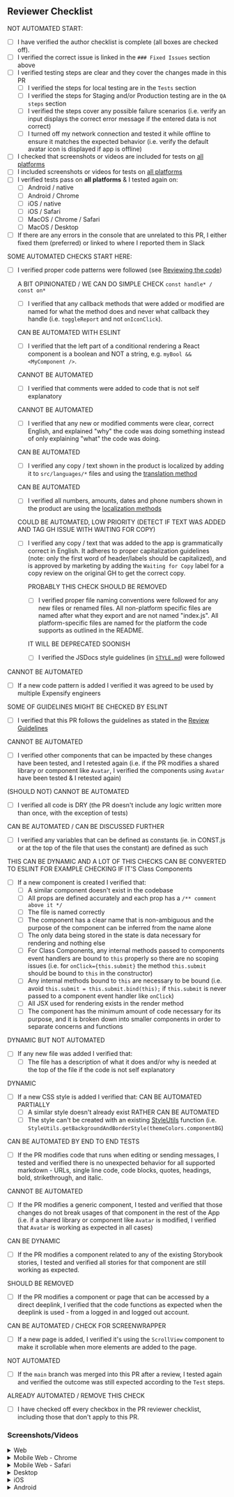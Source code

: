 ## Reviewer Checklist

NOT AUTOMATED START:
- [ ] I have verified the author checklist is complete (all boxes are checked off).
- [ ] I verified the correct issue is linked in the `### Fixed Issues` section above
- [ ] I verified testing steps are clear and they cover the changes made in this PR
  - [ ] I verified the steps for local testing are in the `Tests` section
  - [ ] I verified the steps for Staging and/or Production testing are in the `QA steps` section
  - [ ] I verified the steps cover any possible failure scenarios (i.e. verify an input displays the correct error message if the entered data is not correct)
  - [ ] I turned off my network connection and tested it while offline to ensure it matches the expected behavior (i.e. verify the default avatar icon is displayed if app is offline)
- [ ] I checked that screenshots or videos are included for tests on [all platforms](https://github.com/Expensify/App/blob/main/contributingGuides/CONTRIBUTING.md#make-sure-you-can-test-on-all-platforms)
- [ ] I included screenshots or videos for tests on [all platforms](https://github.com/Expensify/App/blob/main/contributingGuides/CONTRIBUTING.md#make-sure-you-can-test-on-all-platforms)
- [ ] I verified tests pass on **all platforms** & I tested again on:
  - [ ] Android / native
  - [ ] Android / Chrome
  - [ ] iOS / native
  - [ ] iOS / Safari
  - [ ] MacOS / Chrome / Safari
  - [ ] MacOS / Desktop
- [ ] If there are any errors in the console that are unrelated to this PR, I either fixed them (preferred) or linked to where I reported them in Slack

SOME AUTOMATED CHECKS START HERE:
- [ ] I verified proper code patterns were followed (see [Reviewing the code](https://github.com/Expensify/App/blob/main/contributingGuides/PR_REVIEW_GUIDELINES.md#reviewing-the-code))

  A BIT OPINIONATED / WE CAN DO SIMPLE CHECK `const handle* / const on*`
  - [ ] I verified that any callback methods that were added or modified are named for what the method does and never what callback they handle (i.e. `toggleReport` and not `onIconClick`).

  CAN BE AUTOMATED WITH ESLINT
  - [ ] I verified that the left part of a conditional rendering a React component is a boolean and NOT a string, e.g. `myBool && <MyComponent />`.

  CANNOT BE AUTOMATED
  - [ ] I verified that comments were added to code that is not self explanatory

  CANNOT BE AUTOMATED
  - [ ] I verified that any new or modified comments were clear, correct English, and explained "why" the code was doing something instead of only explaining "what" the code was doing.

  CAN BE AUTOMATED
  - [ ] I verified any copy / text shown in the product is localized by adding it to `src/languages/*` files and using the [translation method](https://github.com/Expensify/App/blob/4bd99402cebdf4d7394e0d1f260879ea238197eb/src/components/withLocalize.js#L60)

  CAN BE AUTOMATED
  - [ ] I verified all numbers, amounts, dates and phone numbers shown in the product are using the [localization methods](https://github.com/Expensify/App/blob/4bd99402cebdf4d7394e0d1f260879ea238197eb/src/components/withLocalize.js#L60-L68)

  COULD BE AUTOMATED, LOW PRIORITY (DETECT IF TEXT WAS ADDED AND TAG GH ISSUE WITH WAITING FOR COPY)
  - [ ] I verified any copy / text that was added to the app is grammatically correct in English. It adheres to proper capitalization guidelines (note: only the first word of header/labels should be capitalized), and is approved by marketing by adding the `Waiting for Copy` label for a copy review on the original GH to get the correct copy.


    PROBABLY THIS CHECK SHOULD BE REMOVED
    - [ ] I verified proper file naming conventions were followed for any new files or renamed files. All non-platform specific files are named after what they export and are not named "index.js". All platform-specific files are named for the platform the code supports as outlined in the README.

    IT WILL BE DEPRECATED SOONISH
    - [ ] I verified the JSDocs style guidelines (in [`STYLE.md`](https://github.com/Expensify/App/blob/main/contributingGuides/STYLE.md#jsdocs)) were followed


CANNOT BE AUTOMATED
- [ ] If a new code pattern is added I verified it was agreed to be used by multiple Expensify engineers

SOME OF GUIDELINES MIGHT BE CHECKED BY ESLINT
- [ ] I verified that this PR follows the guidelines as stated in the [Review Guidelines](https://github.com/Expensify/App/blob/main/contributingGuides/PR_REVIEW_GUIDELINES.md)

CANNOT BE AUTOMATED
- [ ] I verified other components that can be impacted by these changes have been tested, and I retested again (i.e. if the PR modifies a shared library or component like `Avatar`, I verified the components using `Avatar` have been tested & I retested again)

(SHOULD NOT) CANNOT BE AUTOMATED
- [ ] I verified all code is DRY (the PR doesn't include any logic written more than once, with the exception of tests)

CAN BE AUTOMATED / CAN BE DISCUSSED FURTHER
- [ ] I verified any variables that can be defined as constants (ie. in CONST.js or at the top of the file that uses the constant) are defined as such


THIS CAN BE DYNAMIC AND A LOT OF THIS CHECKS CAN BE CONVERTED TO ESLINT
FOR EXAMPLE CHECKING IF IT'S Class Components
- [ ] If a new component is created I verified that:
  - [ ] A similar component doesn't exist in the codebase
  - [ ] All props are defined accurately and each prop has a `/** comment above it */`
  - [ ] The file is named correctly
  - [ ] The component has a clear name that is non-ambiguous and the purpose of the component can be inferred from the name alone
  - [ ] The only data being stored in the state is data necessary for rendering and nothing else
  - [ ] For Class Components, any internal methods passed to components event handlers are bound to `this` properly so there are no scoping issues (i.e. for `onClick={this.submit}` the method `this.submit` should be bound to `this` in the constructor)
  - [ ] Any internal methods bound to `this` are necessary to be bound (i.e. avoid `this.submit = this.submit.bind(this);` if `this.submit` is never passed to a component event handler like `onClick`)
  - [ ] All JSX used for rendering exists in the render method
  - [ ] The component has the minimum amount of code necessary for its purpose, and it is broken down into smaller components in order to separate concerns and functions

DYNAMIC BUT NOT AUTOMATED
- [ ] If any new file was added I verified that:
  - [ ] The file has a description of what it does and/or why is needed at the top of the file if the code is not self explanatory

DYNAMIC
- [ ] If a new CSS style is added I verified that:
  CAN BE AUTOMATED PARTIALLY
  - [ ] A similar style doesn't already exist
    RATHER CAN BE AUTOMATED
  - [ ] The style can't be created with an existing [StyleUtils](https://github.com/Expensify/App/blob/main/src/styles/StyleUtils.js) function (i.e. `StyleUtils.getBackgroundAndBorderStyle(themeColors.componentBG`)

CAN BE AUTOMATED BY END TO END TESTS
- [ ] If the PR modifies code that runs when editing or sending messages, I tested and verified there is no unexpected behavior for all supported markdown - URLs, single line code, code blocks, quotes, headings, bold, strikethrough, and italic.


CANNOT BE AUTOMATED
- [ ] If the PR modifies a generic component, I tested and verified that those changes do not break usages of that component in the rest of the App (i.e. if a shared library or component like `Avatar` is modified, I verified that `Avatar` is working as expected in all cases)


CAN BE DYNAMIC
- [ ] If the PR modifies a component related to any of the existing Storybook stories, I tested and verified all stories for that component are still working as expected.

SHOULD BE REMOVED
- [ ] If the PR modifies a component or page that can be accessed by a direct deeplink, I verified that the code functions as expected when the deeplink is used - from a logged in and logged out account.

CAN BE AUTOMATED / CHECK FOR SCREENWRAPPER
- [ ] If a new page is added, I verified it's using the `ScrollView` component to make it scrollable when more elements are added to the page.

NOT AUTOMATED
- [ ] If the `main` branch was merged into this PR after a review, I tested again and verified the outcome was still expected according to the `Test` steps.

ALREADY AUTOMATED / REMOVE THIS CHECK
- [ ] I have checked off every checkbox in the PR reviewer checklist, including those that don't apply to this PR.

### Screenshots/Videos
<details>
<summary>Web</summary>

<!-- add screenshots or videos here -->

</details>

<details>
<summary>Mobile Web - Chrome</summary>

<!-- add screenshots or videos here -->

</details>

<details>
<summary>Mobile Web - Safari</summary>

<!-- add screenshots or videos here -->

</details>

<details>
<summary>Desktop</summary>

<!-- add screenshots or videos here -->

</details>

<details>
<summary>iOS</summary>

<!-- add screenshots or videos here -->

</details>

<details>
<summary>Android</summary>

<!-- add screenshots or videos here -->

</details>
